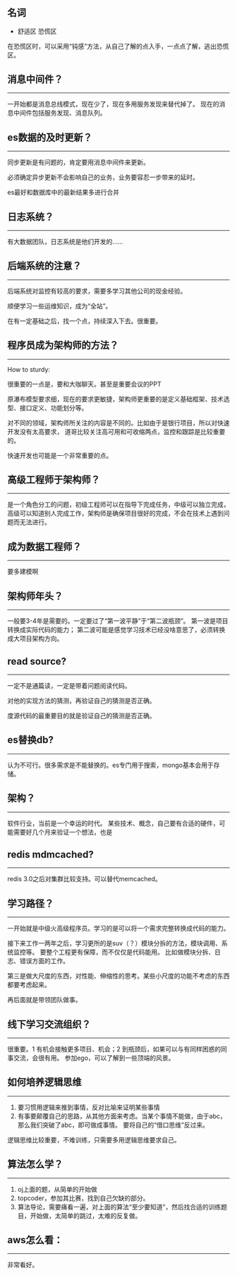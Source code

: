 # 

## 名词
- 舒适区 恐慌区 

在恐慌区时，可以采用“钝感”方法，从自己了解的点入手，一点点了解，逃出恐慌区。

## 消息中间件？
----------
一开始都是消息总线模式，现在少了，现在多用服务发现来替代掉了。
现在的消息中间件包括服务发现、消息队列。

## es数据的及时更新？
--------
同步更新是有问题的，肯定要用消息中间件来更新。

必须确定异步更新不会影响自己的业务，业务要容忍一步带来的延时。

es最好和数据库中的最新结果多进行合并

## 日志系统？
-----------
有大数据团队，日志系统是他们开发的……

## 后端系统的注意？
-----------
后端系统对监控有较高的要求，需要多学习其他公司的现金经验。

顺便学习一些运维知识，成为“全站”。

在有一定基础之后，找一个点，持续深入下去。很重要。

## 程序员成为架构师的方法？
-----------
How to sturdy:

很重要的一点是，要和大咖聊天。甚至是重要会议的PPT

原瀑布模型要求细，现在的要求更敏捷，架构师更重要的是定义基础框架、技术选型、接口定义、功能划分等。

对不同的领域，架构师所关注的内容是不同的。比如由于是银行项目，所以对快速开发没有太高要求， 道哥比较关注高可用和可收缩两点，监控和跟踪是比较重要的。 

快速开发也可能是一个非常重要的点。


## 高级工程师于架构师？
--------
是一个角色分工的问题，初级工程师可以在指导下完成任务，中级可以独立完成，高级可以知道别人完成工作，架构师是确保项目很好的完成，不会在技术上遇到问题而无法进行。

## 成为数据工程师？
--------
要多建模啊

## 架构师年头？
------
一般要3-4年是需要的。一定要过了“第一波平静”于“第二波瓶颈”。
第一波是项目转换成实际代码的能力；
第二波可能是感觉学习技术已经没啥意思了，必须转换成大项目架构方向。

## read source?
--------
一定不是通篇读，一定是带着问题阅读代码。

对他的实现方法的猜测，再验证自己的猜测是否正确。

度源代码的最重要目的就是验证自己的猜测是否正确。

## es替换db?
-------
认为不可行。很多需求是不能替换的。es专门用于搜索，mongo基本会用于存储。

## 架构？
------
软件行业，当前是一个幸运的时代。
某些技术、概念，自己要有合适的硬件，可能需要好几个月来验证一个想法，也是

## redis mdmcached?
--------
redis 3.0之后对集群比较支持。可以替代memcached。

## 学习路径？
--------
一开始就是中级火高级程序员。学习的是可以将一个需求完整转换成代码的能力。

接下来工作一两年之后，学习更所的是suv（？）模块分拆的方法，模块调用、系统监控等。
要整个工程更有保障，而不仅仅是代码能用。
比如做模块分拆、日志、错误方面的工作。

第三是做大尺度的东西，对性能、伸缩性的思考。某些小尺度的功能不考虑的东西都要考虑起来。

再后面就是带领团队做事。

## 线下学习交流组织？
------
很重要。1 有机会接触更多项目、机会；2 到瓶颈后，如果可以与有同样困惑的同事交流，会很有用。
参加ego，可以了解到一些顶端的风景。

## 如何培养逻辑思维
--------
1. 要习惯用逻辑来推到事情，反对比喻来证明某些事情
2. 有事要颠覆自己的思路，从其他方面来考虑。当某个事情不能做，由于abc，那么我们突破了abc，即可做成事情。
要将自己的“借口思维”反过来。

逻辑思维比较重要，不难训练，只需要多用逻辑思维要求自己。

## 算法怎么学？
---------
1. oj上面的题，从简单的开始做
2. topcoder，参加其比赛，找到自己欠缺的部分。
3. 算法导论，需要痛看一遍，对上面的算法“至少要知道”，然后找合适的训练题目，开始做，太简单的跳过，太难的反复做。

## aws怎么看：
-------
非常看好。

## 

